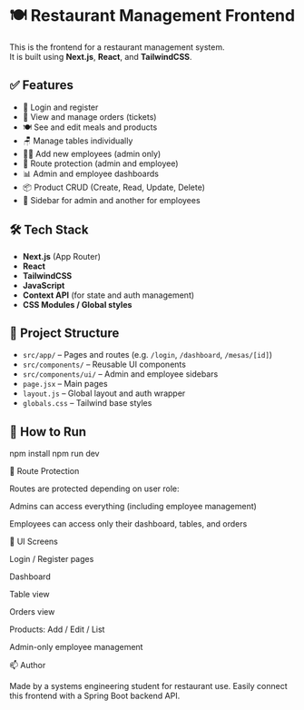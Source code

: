 # 🍽️ Restaurant Management Frontend

This is the frontend for a restaurant management system.  
It is built using **Next.js**, **React**, and **TailwindCSS**.

## ✅ Features

- 👤 Login and register
- 🧾 View and manage orders (tickets)
- 🍽️ See and edit meals and products
- 🪑 Manage tables individually
- 👨‍🍳 Add new employees (admin only)
- 🔐 Route protection (admin and employee)
- 📊 Admin and employee dashboards
- 📦 Product CRUD (Create, Read, Update, Delete)
- 🧭 Sidebar for admin and another for employees

## 🛠️ Tech Stack

- **Next.js** (App Router)
- **React**
- **TailwindCSS**
- **JavaScript**
- **Context API** (for state and auth management)
- **CSS Modules / Global styles**

## 📁 Project Structure

- `src/app/` – Pages and routes (e.g. `/login`, `/dashboard`, `/mesas/[id]`)
- `src/components/` – Reusable UI components
- `src/components/ui/` – Admin and employee sidebars
- `page.jsx` – Main pages
- `layout.js` – Global layout and auth wrapper
- `globals.css` – Tailwind base styles

## 🚀 How to Run

npm install
npm run dev


🔐 Route Protection

Routes are protected depending on user role:

Admins can access everything (including employee management)

Employees can access only their dashboard, tables, and orders

🎨 UI Screens

Login / Register pages

Dashboard

Table view

Orders view

Products: Add / Edit / List

Admin-only employee management

📫 Author

Made by a systems engineering student for restaurant use.
Easily connect this frontend with a Spring Boot backend API.
